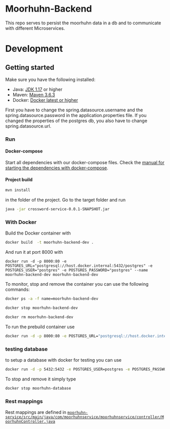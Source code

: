 # Moorhuhn-Backend
This repo serves to persist the moorhuhn data in a db and to communicate with different Microservices.


# Development
## Getting started
Make sure you have the following installed:

- Java: [JDK 1.17](https://www.oracle.com/java/technologies/javase/jdk17-archive-downloads.html) or higher
- Maven: [Maven 3.6.3](https://maven.apache.org/download.cgi)
- Docker: [Docker latest or higher](https://www.docker.com/)

First you have to change the spring.datasource.username and the spring.datasource.password in the application.properties file. If you changed the properties of the postgres db, you also have to change spring.datasource.url.

### Run

#### Docker-compose

Start all dependencies with our docker-compose files.
Check the [manual for starting the dependencies with docker-compose](https://github.com/Gamify-IT/docs/blob/main/dev-manuals/docker-compose/docker-compose.md).

#### Project build

```sh
mvn install
```
in the folder of the project.
Go to the target folder and run 
```sh
java -jar crossword-service-0.0.1-SNAPSHOT.jar
```

### With Docker

Build the Docker container with
```sh
docker build  -t moorhuhn-backend-dev .
```
And run it at port 8000 with 
```
docker run -d -p 8000:80 -e POSTGRES_URL="postgresql://host.docker.internal:5432/postgres" -e POSTGRES_USER="postgres" -e POSTGRES_PASSWORD="postgres" --name moorhuhn-backend-dev moorhuhn-backend-dev
```

To monitor, stop and remove the container you can use the following commands:
```sh
docker ps -a -f name=moorhuhn-backend-dev
```
```sh
docker stop moorhuhn-backend-dev
```
```sh
docker rm moorhuhn-backend-dev
```

To run the prebuild container use
```sh
docker run -d -p 8000:80 -e POSTGRES_URL="postgresql://host.docker.internal:5432/postgres" -e POSTGRES_USER="postgres" -e POSTGRES_PASSWORD="postgres" --name moorhuhn-backend ghcr.io/gamify-it/moorhuhn-backend:latest
```


### testing database
to setup a database with docker for testing you can use
```sh
docker run -d -p 5432:5432 -e POSTGRES_USER=postgres -e POSTGRES_PASSWORD=postgres -e POSTGRES_DB=postgres  --rm --name moorhuhn-database postgres
```
To stop and remove it simply type
```sh
docker stop moorhuhn-database
```

### Rest mappings
Rest mappings are defined in [`moorhuhn-service/src/main/java/com/moorhuhnservice/moorhuhnservice/controller/MoorhuhnController.java`](moorhuhn-service/src/main/java/com/moorhuhnservice/moorhuhnservice/controller/MoorhuhnController.java)